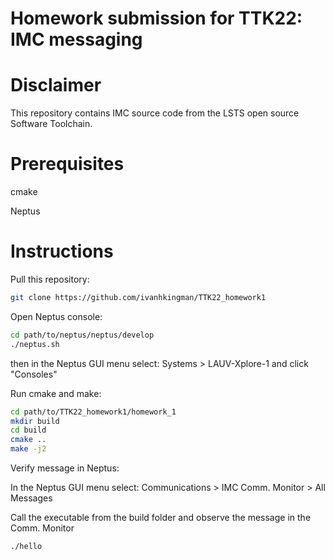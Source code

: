 # Homework submission for TTK22: IMC messaging

# Disclaimer

This repository contains IMC source code from the LSTS open source Software Toolchain.



# Prerequisites

cmake

Neptus


# Instructions

Pull this repository:

```bash
git clone https://github.com/ivanhkingman/TTK22_homework1
```

Open Neptus console:

```bash
cd path/to/neptus/neptus/develop
./neptus.sh
```

then in the Neptus GUI menu select: Systems > LAUV-Xplore-1 and click "Consoles"

Run cmake and make:

```bash
cd path/to/TTK22_homework1/homework_1
mkdir build
cd build
cmake ..
make -j2
```

Verify message in Neptus:

In the Neptus GUI menu select: Communications > IMC Comm. Monitor > All Messages

Call the executable from the build folder and observe the message in the Comm. Monitor

```bash
./hello
```

